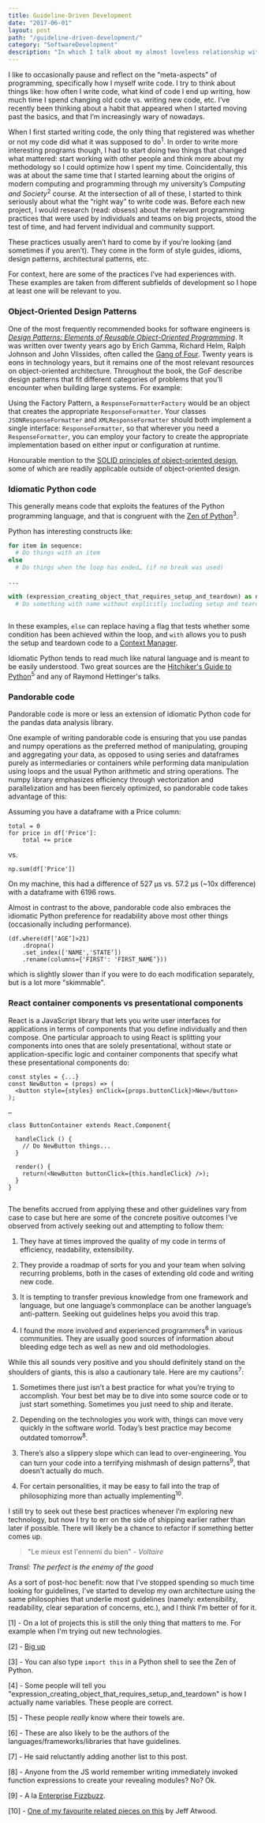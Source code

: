 ```yaml
---
title: Guideline-Driven Development
date: "2017-06-01"
layout: post
path: "/guideline-driven-development/"
category: "SoftwareDevelopment"
description: "In which I talk about my almost loveless relationship with coding best practices."
---
```


 
I like to occasionally pause and reflect on the “meta-aspects” of programming, specifically how I myself write code. I try to think about things like: how often I write code, what kind of code I end up writing, how much time I spend changing old code vs. writing new code, etc. I’ve recently been thinking about a habit that appeared when I started moving past the basics, and that I’m increasingly wary of nowadays.
 
When I first started writing code, the only thing that registered was whether or not my code did what it was supposed to do<sup>1</sup>. In order to write more interesting programs though, I had to start doing two things that changed what mattered: start working with other people and think more about my methodology so I could optimize how I spent my time. Coincidentally, this was at about the same time that I started learning about the origins of modern computing and programming through my university’s *Computing and Society*<sup>2</sup> course. At the intersection of all of these, I started to think seriously about what the “right way” to write code was. Before each new project, I would research (read: obsess) about the relevant programming practices that were used by individuals and teams on big projects, stood the test of time, and had fervent individual and community support. 
 
These practices usually aren’t hard to come by if you’re looking (and sometimes if you aren’t). They come in the form of style guides, idioms, design patterns, architectural patterns, etc. 
 
For context, here are some of the practices I’ve had experiences with. These examples are taken from different subfields of development so I hope at least one will be relevant to you. 
 
### Object-Oriented Design Patterns 
 
One of the most frequently recommended books for software engineers is [*Design Patterns: Elements of Reusable Object-Oriented Programming*](http://wiki.c2.com/?DesignPatternsBook). It was written over twenty years ago by Erich Gamma, Richard Helm, Ralph Johnson and John Vlissides, often called the [Gang of Four](http://wiki.c2.com/?GangOfFour). Twenty years is eons in technology years, but it remains one of the most relevant resources on object-oriented architecture. Throughout the book, the GoF describe design patterns that fit different categories of problems that you’ll encounter when building large systems. For example:

Using the Factory Pattern, a `ResponseFormatterFactory` would be an object that creates the appropriate `ResponseFormatter`. Your classes `JSONResponseFormatter` and  `XMLResponseFormatter` should both implement a single interface: `ResponseFormatter`, so that wherever you need a `ResponseFormatter`, you can employ your factory to create the appropriate implementation based on either input or configuration at runtime.
 
Honourable mention to the [SOLID principles of object-oriented design](https://en.wikipedia.org/wiki/SOLID_(object-oriented_design)), some of which are readily applicable outside of object-oriented design.
 

### Idiomatic Python code
This generally means code that exploits the features of the Python programming language, and that is congruent with the [Zen of Python](https://en.wikipedia.org/wiki/Zen_of_Python)<sup>3</sup>.


Python has interesting constructs like:

```python
for item in sequence:
  # Do things with an item
else
  # Do things when the loop has ended… (if no break was used) 

...
 
with (expression_creating_object_that_requires_setup_and_teardown) as name:
  # Do something with name without explicitly including setup and teardown code.
 
```

In these examples, `else` can replace having a flag that tests whether some condition has been achieved within the loop, and `with` allows you to push the setup and teardown code to a [Context Manager](https://docs.python.org/2/library/contextlib.html).

Idiomatic Python tends to read much like natural language and is meant to be easily understood. Two great sources are the [Hitchiker's Guide to Python](http://python-guide-pt-br.readthedocs.io/en/latest/)<sup>5</sup> and any of Raymond Hettinger's talks.
 

### Pandorable code

Pandorable code is more or less an extension of idiomatic Python code for the pandas data analysis library. 
 
One example of writing pandorable code is ensuring that you use pandas and numpy operations as the preferred method of manipulating, grouping and aggregating your data, as opposed to using series and dataframes purely as intermediaries or containers while performing data manipulation using loops and the usual Python arithmetic and string operations. The numpy library  emphasizes efficiency through vectorization and parallelization and has been fiercely optimized, so pandorable code takes advantage of this: 
 
Assuming you have a dataframe with a Price column:
 
```
total = 0
for price in df['Price']:
    total += price
```
vs. 
```
np.sum(df['Price'])
```
On my machine, this had a difference of 527 µs vs. 57.2 µs (~10x difference) with a dataframe with 6196 rows.
 
Almost in contrast to the above, pandorable code also embraces the idiomatic Python preference for readability above most other things (occasionally including performance). 
 
```
(df.where(df[‘AGE’]>21)
    .dropna()
    .set_index(['NAME','STATE’])
    .rename(columns={'FIRST': 'FIRST_NAME’}))
 ```
which is slightly slower than if you were to do each modification separately, but is a lot more "skimmable".
 
### React container components vs presentational components 

React is a JavaScript library that lets you write user interfaces for applications in terms of components that you define individually and then compose. One particular approach to using React is splitting your components into ones that are solely presentational, without state or application-specific logic and container components that specify what these presentational components do:
 
```
const styles = {...}
const NewButton = (props) => (
  <button style={styles} onClick={props.buttonClick}>New</button>
);
 
…
 
class ButtonContainer extends React.Component{
 
  handleClick () {
    // Do NewButton things...
  }
 
  render() {
    return(<NewButton buttonClick={this.handleClick} />);
  }	
}
 
```

 
The benefits accrued from applying these and other guidelines vary from case to case but here are some of the concrete positive outcomes I’ve observed from actively seeking out and attempting to follow them:
 
1. They have at times improved the quality of my code in terms of efficiency, readability, extensibility.
 
2. They provide a roadmap of sorts for you and your team when solving recurring problems, both in the cases of extending old code and writing new code. 
 
3. It is tempting to transfer previous knowledge from one framework and language, but one language’s commonplace can be another language’s anti-pattern. Seeking out guidelines helps you avoid this trap. 

4. I found the more involved and experienced programmers<sup>6</sup> in various communities. They are usually good sources of information about bleeding edge tech as well as new and old methodologies. 


While this all sounds very positive and you should definitely stand on the shoulders of giants, this is also a cautionary tale. Here are my cautions<sup>7</sup>: 
 
1. Sometimes there just isn’t a best practice for what you’re trying to accomplish. Your best bet may be to dive into some source code or to just start something. Sometimes you just need to ship and iterate.
 
2. Depending on the technologies you work with, things can move very quickly in the software world. Today’s best practice may become outdated tomorrow<sup>8</sup>.
 
3. There’s also a slippery slope which can lead to over-engineering. You can turn your code into a terrifying mishmash of design patterns<sup>9</sup>, that doesn’t actually do much.
 
4. For certain personalities, it may be easy to fall into the trap of philosophizing more than actually implementing<sup>10</sup>. 
 
I still try to seek out these best practices whenever I’m exploring new technology, but now I try to err on the side of shipping earlier rather than later if possible. There will likely be a chance to refactor if something better comes up. 

> "Le mieux est l'ennemi du bien" \- *Voltaire*

*Transl: The perfect is the enemy of the good*

As a sort of post-hoc benefit: now that I've stopped spending so much time looking for guidelines, I've started to develop my own architecture using the same philosophies that underlie most guidelines (namely: extensibility, readability, clear separation of concerns, etc.), and I think I'm better of for it.
 
[1] - On a lot of projects this is still the only thing that matters to me. For example when I'm trying out new technologies.

[2] - [Big up](https://www.mona.uwi.edu/compsci/comp1220)

[3] - You can also type `import this` in a Python shell to see the Zen of Python.

[4] - Some people will tell you "expression_creating_object_that_requires_setup_and_teardown" is how I actually name variables. These people are correct.

[5] - These people *really* know where their towels are. 

[6] - These are also likely to be the authors of the languages/frameworks/libraries that have guidelines.

[7] - He said reluctantly adding another list to this post.

[8] - Anyone from the JS world remember writing immediately invoked function expressions to create your revealing modules? No? Ok.

[9] - A la [Enterprise Fizzbuzz](https://github.com/EnterpriseQualityCoding/FizzBuzzEnterpriseEdition).

[10] - [One of my favourite related pieces on this](https://blog.codinghorror.com/are-you-a-doer-or-a-talker/) by Jeff Atwood.